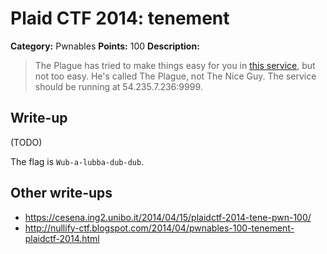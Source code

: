 # Plaid CTF 2014: tenement

**Category:** Pwnables
**Points:** 100
**Description:**

> The Plague has tried to make things easy for you in [this service](tenement-38db26ad2799801263a066a831526836.tar.bz2), but not too easy. He's called The Plague, not The Nice Guy. The service should be running at 54.235.7.236:9999.

## Write-up

(TODO)

The flag is `Wub-a-lubba-dub-dub`.

## Other write-ups

* <https://cesena.ing2.unibo.it/2014/04/15/plaidctf-2014-tene-pwn-100/>
* <http://nullify-ctf.blogspot.com/2014/04/pwnables-100-tenement-plaidctf-2014.html>
